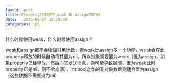 ```yaml
---
layout: post
title: Property的修饰符 weak 和 assign的区别
date:   2015-06-27 10:18:00
categories: iOS
---
```



什么时候使用weak，什么时候使用assign？

weak和assign都不会增加引用计数，但weak比assign多一个功能，weak会在此property释放的时候自动将其置为nil，所以对象需要置为weak（置为assign，如果property已经释放，然后向其发送消息，则可能导致崩溃，置为weak此时property已是nil，则不会崩溃），int bool之类的非对象数据则适合置为assign（这些数据不需要设为nil）